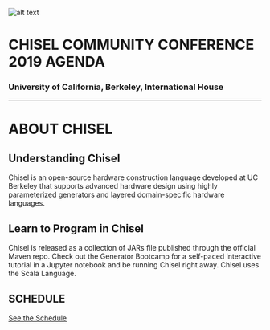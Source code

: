 ![alt text](https://raw.githubusercontent.com/freechipsproject/chisel3/master/docs/src/images/chisel_logo.svg?sanitize=true)
#  CHISEL COMMUNITY CONFERENCE 2019  AGENDA
### University of California, Berkeley, International House

---
# ABOUT CHISEL
## Understanding Chisel
Chisel is an open-source hardware construction language developed at UC Berkeley that supports advanced hardware design using highly parameterized generators and layered domain-specific hardware languages.

## Learn to Program in Chisel
Chisel is released as a collection of JARs file published through the official Maven repo. Check out the Generator Bootcamp for a self-paced interactive tutorial in a Jupyter notebook and be running Chisel right away. Chisel uses the Scala Language.

## SCHEDULE

[See the Schedule](schedule.md)
